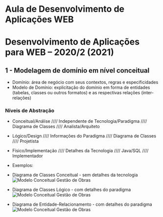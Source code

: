 # Aula de Desenvolvimento de Aplicações WEB 
# Desenvolvimento de Aplicações para WEB – 2020/2 (2021)

## 1 - Modelagem de domínio em nível conceitual
- Domínio: área de negócio com seus contextos, regras e especificidades
- Modelo de Domínio: explicitação do domínio em forma de entidades (tabelas, classes ou outros formatos) e as respectivas relações (inter-relações)

### Níveis de Abstração
- Conceitual/Análise //// Independente de Tecnologia/Paradigma //// Diagrama de Classes //// Analista/Arquiteto
- Lógico/Design //// Informações do Paradigma //// Diagrama de Classes //// Projetista
- Físico/Implementação //// Detalhes da Tecnologia //// Java/SQL //// Implementador

- Exemplos:
- Diagrama de Classes Conceitual - sem detalhes da tecnologia
![Modelo Conceitual Gestão de Obras](https://raw.githubusercontent.com/marcoswagner-commits/gestao_obras_aula_daw/Documentos/diagrama_classes_conceitual_2.jpg)


- Diagrama de Classes Lógico - com detalhes do paradigma
![Modelo Conceitual Gestão de Obras](https://raw.githubusercontent.com/marcoswagner-commits/gestao_obras_aula_daw/Documentos/diagrama_classes_conceitual_1.jpg)

- Diagrama de Entidade-Relacionamento - com detalhes do paradigma
![Modelo Conceitual Gestão de Obras](https://raw.githubusercontent.com/marcoswagner-commits/gestao_obras_aula_daw/Documentos/diagrama_entidade_relacionamento.png)
